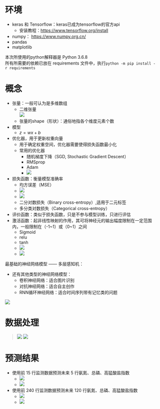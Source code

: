 # 环境
- keras 和 Tensorflow：keras已成为tensorflow的官方api
  - 安装教程：https://www.tensorflow.org/install
- numpy： https://www.numpy.org.cn/
- pandas
- matplotlib

本次所使用的python解释器是 Python 3.6.8  
所有所需要的依赖已放在 requirements 文件中，执行`python -m pip install -r requirements`  

# 概念
- 张量：一般可认为是多维数组
  - 二维张量  
  ![](./markdown_data/f.png)
  - 张量的shape（形状）：通俗地指各个维度元素个数
- 模型
  - $z = wx + b$
- 优化器，用于更新权重向量
  - 用于确定权重空间，优化器需要使得损失函数最小化
  - 常用的优化器
    - 随机梯度下降（SGD, Stochastic Gradient Descent）
    - RMSprop
    - Adam
    - ![](./markdown_data/e.webp)
- 损失函数：衡量模型准确率
  - 均方误差（MSE）
  - ![](./markdown_data/e.png)
  - ![](./markdown_data/h.png)
  - 二分对数损失（Binary cross-entropy）,适用于二元标签
  - 多分类对数损失（Categorical cross-entropy）
- 评价函数：类似于损失函数，只是不参与模型训练，只进行评估
- 激活函数：起非线性映射的作用，其可将神经元的输出幅度限制在一定范围内，一般限制在（-1~1）或（0~1）之间
  - Sigmoid
  - relu
  - tanh
  - ![](./markdown_data/c.png)
  - ![](./markdown_data/d.png)

最基础的神经网络模型 —— 多层感知机：
- 还有其他类型的神经网络模型：
    - 卷积神经网络：适合图片识别  
    - 对抗神经网络：适合自主创作  
    - RNN循环神经网络：适合时间序列带有记忆类的问题  

![](./markdown_data/g.gif)


# 数据处理  
>![](./markdown_data/a.png)
>![](./markdown_data/b.png)

# 预测结果
- 使用前 15 行监测数据预测未来 5 行氨氮、总磷、高猛酸盐指数
  - ![](./markdown_data/i.png)
  - ![](./markdown_data/j.png)
- 使用前 240 行监测数据预测未来 120 行氨氮、总磷、高猛酸盐指数
  - ![](./markdown_data/k.png)
  - ![](./markdown_data/l.png)


